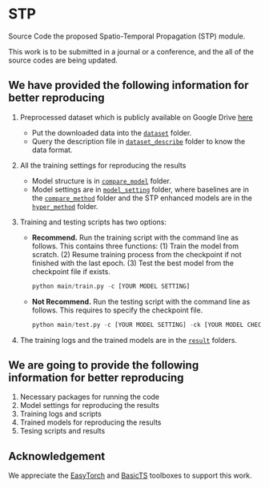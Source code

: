 # STP
Source Code the proposed Spatio-Temporal Propagation (STP) module.

This work is to be submitted in a journal or a conference, and the all of the source codes are being updated.

## We have provided the following information for better reproducing
1. Preprocessed dataset which is publicly available on Google Drive [here](https://drive.google.com/drive/folders/1P05v64MnhEM1arhJA-DjpmeHainqrvaN?usp=drive_link)
    - Put the downloaded data into the [`dataset`](./dataset/) folder.
    - Query the description file in [`dataset_describe`](./dataset_describe/) folder to know the data format.
2. All the training settings for reproducing the results
    - Model structure is in [`compare_model`](./compare_model/) folder.
    - Model settings are in [`model_setting`](./model_setting/) folder, where baselines are in the [`compare_method`](./model_setting/compare_method/) folder and the STP enhanced models are in the [`hyper_method`](./model_setting/hyper_method/) folder.

3. Training and testing scripts has two options:
    - **Recommend.** Run the training script with the command line as follows. This contains three functions: 
    (1) Train the model from scratch. 
    (2) Resume  training process from the checkpoint if not finished with the last epoch. 
    (3) Test the best model from the checkpoint file if exists.

        ```python
        python main/train.py -c [YOUR MODEL SETTING]
        ```
        
    - **Not Recommend.** Run the testing script with the command line as follows. This requires to specify the checkpoint file.
    
        ```python
        python main/test.py -c [YOUR MODEL SETTING] -ck [YOUR MODEL CHECKPOINT]
        ```

4. The training logs and the trained models are in the [`result`](./result/) folders.


## We are going to provide the following information for better reproducing
1. Necessary packages for running the code 
2. Model settings for reproducing the results
3. Training logs and scripts
4. Trained models for reproducing the results
5. Tesing scripts and results


## Acknowledgement
We appreciate the [EasyTorch](https://github.com/cnstark/easytorch) and [BasicTS](https://github.com/zezhishao/BasicTS) toolboxes to support this work.
